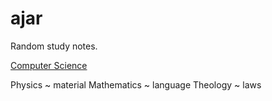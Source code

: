 # ajar

Random study notes.


[Computer Science](CompSci)

Physics ~ material
Mathematics ~ language
Theology ~ laws
